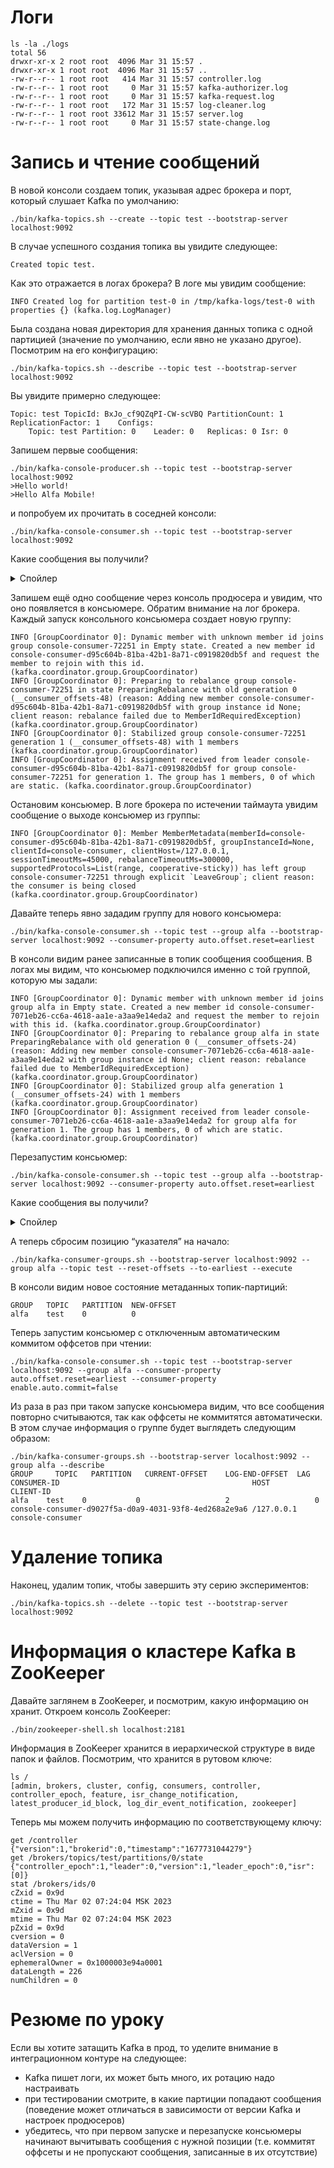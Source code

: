 # Логи 

``` 
ls -la ./logs
total 56
drwxr-xr-x 2 root root  4096 Mar 31 15:57 .
drwxr-xr-x 1 root root  4096 Mar 31 15:57 ..
-rw-r--r-- 1 root root   414 Mar 31 15:57 controller.log
-rw-r--r-- 1 root root     0 Mar 31 15:57 kafka-authorizer.log
-rw-r--r-- 1 root root     0 Mar 31 15:57 kafka-request.log
-rw-r--r-- 1 root root   172 Mar 31 15:57 log-cleaner.log
-rw-r--r-- 1 root root 33612 Mar 31 15:57 server.log
-rw-r--r-- 1 root root     0 Mar 31 15:57 state-change.log
``` 

# Запись и чтение сообщений

В новой консоли создаем топик, указывая адрес брокера и порт, который слушает Kafka по умолчанию:

``` 
./bin/kafka-topics.sh --create --topic test --bootstrap-server localhost:9092
``` 

В случае успешного создания топика вы увидите следующее:

``` 
Created topic test.
``` 

Как это отражается в логах брокера? В логе мы увидим сообщение:

``` 
INFO Created log for partition test-0 in /tmp/kafka-logs/test-0 with properties {} (kafka.log.LogManager)
``` 

Была создана новая директория для хранения данных топика с одной партицией (значение по умолчанию, если явно не указано другое). Посмотрим на его конфигурацию:

``` 
./bin/kafka-topics.sh --describe --topic test --bootstrap-server localhost:9092
``` 

Вы увидите примерно следующее:

``` 
Topic: test	TopicId: BxJo_cf9QZqPI-CW-scVBQ PartitionCount: 1 	ReplicationFactor: 1	Configs: 
	Topic: test	Partition: 0	Leader: 0	Replicas: 0	Isr: 0
``` 
Запишем первые сообщения:

``` 
./bin/kafka-console-producer.sh --topic test --bootstrap-server localhost:9092
>Hello world!
>Hello Alfa Mobile!
``` 

и попробуем их прочитать в соседней консоли:

``` 
./bin/kafka-console-consumer.sh --topic test --bootstrap-server localhost:9092
``` 

Какие сообщения вы получили?

<details>
  <summary>Спойлер</summary>
  
  Для того чтобы прочитать данные с начала, мы должны переопределить настройку  ```auto.offset.reset ```:
  
  ``` 
  ./bin/kafka-console-consumer.sh --topic test --bootstrap-server localhost:9092 --consumer-property auto.offset.reset=earliest
  ``` 
  
  или использовать более короткий вариант:
  
  ``` 
  ./bin/kafka-console-consumer.sh --topic test --bootstrap-server localhost:9092 --from-beginning
  ``` 
  
  В консоли мы должны увидеть ранее записанные сообщения:
  
  ``` 
  Hello world!
  Hello Alfa Mobile!
  ``` 
  
</details>

Запишем ещё одно сообщение через консоль продюсера и увидим, что оно появляется в консьюмере. Обратим внимание на лог брокера. Каждый запуск консольного консьюмера создает новую группу:
``` 
INFO [GroupCoordinator 0]: Dynamic member with unknown member id joins group console-consumer-72251 in Empty state. Created a new member id console-consumer-d95c604b-81ba-42b1-8a71-c0919820db5f and request the member to rejoin with this id. (kafka.coordinator.group.GroupCoordinator)
INFO [GroupCoordinator 0]: Preparing to rebalance group console-consumer-72251 in state PreparingRebalance with old generation 0 (__consumer_offsets-48) (reason: Adding new member console-consumer-d95c604b-81ba-42b1-8a71-c0919820db5f with group instance id None; client reason: rebalance failed due to MemberIdRequiredException) (kafka.coordinator.group.GroupCoordinator)
INFO [GroupCoordinator 0]: Stabilized group console-consumer-72251 generation 1 (__consumer_offsets-48) with 1 members (kafka.coordinator.group.GroupCoordinator)
INFO [GroupCoordinator 0]: Assignment received from leader console-consumer-d95c604b-81ba-42b1-8a71-c0919820db5f for group console-consumer-72251 for generation 1. The group has 1 members, 0 of which are static. (kafka.coordinator.group.GroupCoordinator)
``` 

Остановим консьюмер. В логе брокера по истечении таймаута увидим сообщение о выходе консьюмер из группы:

``` 
INFO [GroupCoordinator 0]: Member MemberMetadata(memberId=console-consumer-d95c604b-81ba-42b1-8a71-c0919820db5f, groupInstanceId=None, clientId=console-consumer, clientHost=/127.0.0.1, sessionTimeoutMs=45000, rebalanceTimeoutMs=300000, supportedProtocols=List(range, cooperative-sticky)) has left group console-consumer-72251 through explicit `LeaveGroup`; client reason: the consumer is being closed (kafka.coordinator.group.GroupCoordinator)
``` 

Давайте теперь явно зададим группу для нового консьюмера:

``` 
./bin/kafka-console-consumer.sh --topic test --group alfa --bootstrap-server localhost:9092 --consumer-property auto.offset.reset=earliest
``` 

В консоли видим ранее записанные в топик сообщения сообщения. В логах мы видим, что консьюмер подключился именно с той группой, которую мы задали:

``` 
INFO [GroupCoordinator 0]: Dynamic member with unknown member id joins group alfa in Empty state. Created a new member id console-consumer-7071eb26-cc6a-4618-aa1e-a3aa9e14eda2 and request the member to rejoin with this id. (kafka.coordinator.group.GroupCoordinator)
INFO [GroupCoordinator 0]: Preparing to rebalance group alfa in state PreparingRebalance with old generation 0 (__consumer_offsets-24) (reason: Adding new member console-consumer-7071eb26-cc6a-4618-aa1e-a3aa9e14eda2 with group instance id None; client reason: rebalance failed due to MemberIdRequiredException) (kafka.coordinator.group.GroupCoordinator)
INFO [GroupCoordinator 0]: Stabilized group alfa generation 1 (__consumer_offsets-24) with 1 members (kafka.coordinator.group.GroupCoordinator)
INFO [GroupCoordinator 0]: Assignment received from leader console-consumer-7071eb26-cc6a-4618-aa1e-a3aa9e14eda2 for group alfa for generation 1. The group has 1 members, 0 of which are static. (kafka.coordinator.group.GroupCoordinator)
``` 

Перезапустим консьюмер:

``` 
./bin/kafka-console-consumer.sh --topic test --group alfa --bootstrap-server localhost:9092 --consumer-property auto.offset.reset=earliest
``` 

Какие сообщения вы получили?

<details>
  <summary>Спойлер</summary>
  
  В консоли мы снова ничего не видим. Почему? Консьюмеры группы в Kafka могут коммитить свои оффсеты (смещения) для топик-партиции, чтобы при перезапуске продолжать чтение с последней запомненной позиции. Именно это поведение мы и видим. Давайте это проверим с помощью команды: 
  
  ``` 
  ./bin/kafka-consumer-groups.sh --bootstrap-server localhost:9092 --group alfa --describe
  GROUP	  TOPIC   PARTITION	  CURRENT-OFFSET	LOG-END-OFFSET	LAG	CONSUMER-ID	                                          HOST        CLIENT-ID
  alfa    test   	0          	2		            2			          0   console-consumer-4c5a6d95-e88f-4e34-8af0-bc886d2d434f /127.0.0.1  console-consumer
  ``` 
  
  Группа alfa в топике test и партиции с идентификатором 0 сохранила свой оффсет в позиции 2, что и является концом топика (LOG-END-OFFSET=2), поэтому LAG=0.
  Если выполнить команду без подключенных консьюмеров, то увидим следующее:
  
  ``` 
  Consumer group 'alfa' has no active members.
  GROUP	  TOPIC	  PARTITION	  CURRENT-OFFSET	LOG-END-OFFSET	LAG	  CONSUMER-ID	HOST	CLIENT-ID
  alfa    test   	0          	2		            2			          0     -		        -     -
  ``` 
  
</details>

А теперь сбросим позицию “указателя” на начало:

``` 
./bin/kafka-consumer-groups.sh --bootstrap-server localhost:9092 --group alfa --topic test --reset-offsets --to-earliest --execute
``` 

В консоли видим новое состояние метаданных топик-партиций:

``` 
GROUP   TOPIC   PARTITION  NEW-OFFSET     
alfa    test    0          0
``` 

Теперь запустим консьюмер с отключенным автоматическим коммитом оффсетов при чтении:

``` 
./bin/kafka-console-consumer.sh --topic test --bootstrap-server localhost:9092 --group alfa --consumer-property auto.offset.reset=earliest --consumer-property enable.auto.commit=false
```

Из раза в раз при таком запуске консьюмера видим, что все сообщения повторно считываются, так как оффсеты не коммитятся автоматически. В этом случае информация о группе будет выглядеть следующим образом:

``` 
./bin/kafka-consumer-groups.sh --bootstrap-server localhost:9092 --group alfa --describe
GROUP	  TOPIC	  PARTITION	  CURRENT-OFFSET	LOG-END-OFFSET	LAG	CONSUMER-ID	                                          HOST	          CLIENT-ID
alfa    test   	0          	0		            2		            0   console-consumer-d9027f5a-d0a9-4031-93f8-4ed268a2e9a6 /127.0.0.1      console-consumer
``` 

# Удаление топика

Наконец, удалим топик, чтобы завершить эту серию экспериментов:

```
./bin/kafka-topics.sh --delete --topic test --bootstrap-server localhost:9092
```

# Информация о кластере Kafka в ZooKeeper

Давайте заглянем в ZooKeeper, и посмотрим, какую информацию он хранит. Откроем консоль ZooKeeper:

```
./bin/zookeeper-shell.sh localhost:2181
```

Информация в ZooKeeper хранится в иерархической структуре в виде папок и файлов. Посмотрим, что хранится в рутовом ключе:

```
ls /
[admin, brokers, cluster, config, consumers, controller, controller_epoch, feature, isr_change_notification, latest_producer_id_block, log_dir_event_notification, zookeeper]
```

Теперь мы можем получить информацию по соответствующему ключу:

```
get /controller
{"version":1,"brokerid":0,"timestamp":"1677731044279"}
get /brokers/topics/test/partitions/0/state
{"controller_epoch":1,"leader":0,"version":1,"leader_epoch":0,"isr":[0]}
stat /brokers/ids/0
cZxid = 0x9d
ctime = Thu Mar 02 07:24:04 MSK 2023
mZxid = 0x9d
mtime = Thu Mar 02 07:24:04 MSK 2023
pZxid = 0x9d
cversion = 0
dataVersion = 1
aclVersion = 0
ephemeralOwner = 0x1000003e94a0001
dataLength = 226
numChildren = 0
```

# Резюме по уроку

Если вы хотите затащить Kafka в прод, то уделите внимание в интеграционном контуре на следующее:
* Kafka пишет логи, их может быть много, их ротацию надо настраивать
* при тестировании смотрите, в какие партиции попадают сообщения (поведение может отличаться в зависимости от версии Kafka и настроек продюсеров)
* убедитесь, что при первом запуске и перезапуске консьюмеры начинают вычитывать сообщения с нужной позиции (т.е. коммитят оффсеты и не пропускают сообщения, записанные в их отсутствие)

